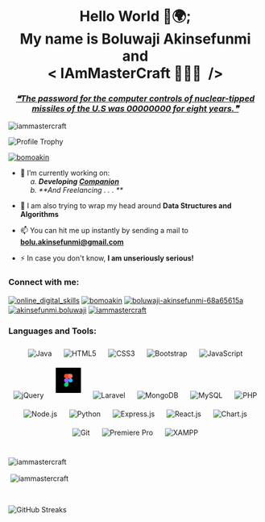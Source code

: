 <h1 align="center"> 
    Hello World 👋🌍; </br>My name is Boluwaji Akinsefunmi and<br/>&lt;&nbsp;IAmMasterCraft 👨🏽‍💻 &nbsp;/&gt;
</h1>

<!-- <h3 align="center"><em>A geek interested in front-end & back-end of both web and mobile app development</em></h3> -->
<h3 align="center">
    <a align="right" href='https://iammastercraft.github.io'>
        <!--STARTS_HERE_QUOTE_README-->
<i>❝The password for the computer controls of nuclear-tipped missiles of the U.S was 00000000 for eight years.❞</i>
<!--ENDS_HERE_QUOTE_README-->
    </a>
</h3>

<p align="left"> <img src="https://komarev.com/ghpvc/?username=iammastercraft&label=MONITORING+SPIRIT&color=86e3ce&style=plastic" alt="iammastercraft" /> </p>

<!--<p align="left"> <a href="https://github.com/ryo-ma/github-profile-trophy"><img src="https://github-profile-trophy.vercel.app/?username=iammastercraft" alt="iammastercraft" /></a> </p>-->

![Profile Trophy](https://github-profile-trophy.vercel.app/?username=iammastercraft&theme=discord&margin-w=15&no-frame=true)

<p align="left"> <a href="https://twitter.com/bomoakin" target="blank"><img src="https://img.shields.io/twitter/follow/bomoakin?logo=twitter&style=for-the-badge" alt="bomoakin" /></a> </p>

- 🔭 I’m currently working on: 
    </br><span>&nbsp;&nbsp;&nbsp;&nbsp;&nbsp;<span>_a. **Developing [Companion](https://play.google.com/store/apps/details?id=com.mastercraft.companion)**_
    </br><span>&nbsp;&nbsp;&nbsp;&nbsp;&nbsp;<span>_b. **And Freelancing . . . **_

- 🌱 I am also trying to wrap my head around **Data Structures and Algorithms**

- 📫 You can hit me up instantly by sending a mail to **[bolu.akinsefunmi@gmail.com](mailto:bolu.akinsefunmi@gmail.com)**

- ⚡ In case you don't know, **I am unseriously serious!**

<h3 align="left">Connect with me:</h3>
<p align="left">
<a href="https://codepen.io/online_digital_skills" target="blank"><img align="center" src="https://cdn.jsdelivr.net/npm/simple-icons@3.0.1/icons/codepen.svg" alt="online_digital_skills" height="30" width="40" /></a>
<a href="https://twitter.com/bomoakin" target="blank"><img align="center" src="https://cdn.jsdelivr.net/npm/simple-icons@3.0.1/icons/twitter.svg" alt="bomoakin" height="30" width="40" /></a>
<a href="https://linkedin.com/in/boluwaji-akinsefunmi-68a65615a" target="blank"><img align="center" src="https://cdn.jsdelivr.net/npm/simple-icons@3.0.1/icons/linkedin.svg" alt="boluwaji-akinsefunmi-68a65615a" height="30" width="40" /></a>
<a href="https://fb.com/akinsefunmi.boluwaji" target="blank"><img align="center" src="https://cdn.jsdelivr.net/npm/simple-icons@3.0.1/icons/facebook.svg" alt="akinsefunmi.boluwaji" height="30" width="40" /></a>
<a href="https://instagram.com/iammastercraft" target="blank"><img align="center" src="https://cdn.jsdelivr.net/npm/simple-icons@3.0.1/icons/instagram.svg" alt="iammastercraft" height="30" width="40" /></a>
</p>

<h3 align="left">Languages and Tools:</h3>
<div align="center">  
<img style="margin: 10px" src="https://profilinator.rishav.dev/skills-assets/java-original-wordmark.svg" alt="Java" height="50" />
<img style="margin: 10px" src="https://profilinator.rishav.dev/skills-assets/html5-original-wordmark.svg" alt="HTML5" height="50" />  
<img style="margin: 10px" src="https://profilinator.rishav.dev/skills-assets/css3-original-wordmark.svg" alt="CSS3" height="50" />  
<img style="margin: 10px" src="https://profilinator.rishav.dev/skills-assets/bootstrap-plain.svg" alt="Bootstrap" height="50" />  
<img style="margin: 10px" src="https://profilinator.rishav.dev/skills-assets/javascript-original.svg" alt="JavaScript" height="50" />  
<img style="margin: 10px" src="https://profilinator.rishav.dev/skills-assets/jquery.png" alt="jQuery" height="50" />  
<img style="margin: 10px" src="https://raw.githubusercontent.com/github/explore/05d0f0dfceafd861bdf2b53559399dae7b2e2d8b/topics/figma/figma.png" alt="Figma" height="50" />
<img style="margin: 10px" src="https://profilinator.rishav.dev/skills-assets/laravel-plain-wordmark.svg" alt="Laravel" height="50" />  
<img style="margin: 10px" src="https://profilinator.rishav.dev/skills-assets/mongodb-original-wordmark.svg" alt="MongoDB" height="50" />  
<img style="margin: 10px" src="https://profilinator.rishav.dev/skills-assets/mysql-original-wordmark.svg" alt="MySQL" height="50" />  
<img style="margin: 10px" src="https://profilinator.rishav.dev/skills-assets/php-original.svg" alt="PHP" height="50" />  
<img style="margin: 10px" src="https://profilinator.rishav.dev/skills-assets/nodejs-original-wordmark.svg" alt="Node.js" height="50" />  
<img style="margin: 10px" src="https://profilinator.rishav.dev/skills-assets/python-original.svg" alt="Python" height="50" />  
<img style="margin: 10px" src="https://profilinator.rishav.dev/skills-assets/express-original-wordmark.svg" alt="Express.js" height="50" />  
<img style="margin: 10px" src="https://profilinator.rishav.dev/skills-assets/react-original-wordmark.svg" alt="React.js" height="50" />  
<img style="margin: 10px" src="https://profilinator.rishav.dev/skills-assets/logo-title.svg" alt="Chart.js" height="50" />  
<img style="margin: 10px" src="https://profilinator.rishav.dev/skills-assets/git-scm-icon.svg" alt="Git" height="50" />  
<img style="margin: 10px" src="https://profilinator.rishav.dev/skills-assets/adobepremierepro.png" alt="Premiere Pro" height="50" />  
<img style="margin: 10px" src="https://profilinator.rishav.dev/skills-assets/xampp.png" alt="XAMPP" height="50" />  
</div>
<br>

<p><img align="left" src="https://github-readme-stats.vercel.app/api/top-langs?username=iammastercraft&show_icons=true&locale=en&layout=compact" alt="iammastercraft" /></p>

<br>

<p>&nbsp;<img align="center" src="https://github-readme-stats.vercel.app/api?username=iammastercraft&show_icons=true&locale=en" alt="iammastercraft" /></p>

<br>

![GitHub Streaks](https://github-readme-streak-stats.herokuapp.com/?user=iammastercraft)

<span>&nbsp;</span>
